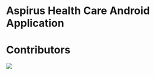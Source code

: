 # Aspirus Health Care Android Application
# Contributors
<a href="https://github.com/remarkablemark">
  <img src="https://github.com/remarkablemark.png?size=50">
</a>
